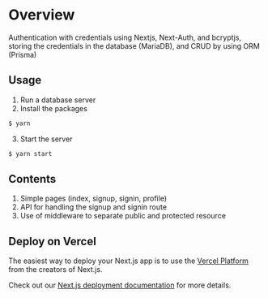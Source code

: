 # Overview
Authentication with credentials using Nextjs, Next-Auth, and bcryptjs, storing the credentials in the database (MariaDB), and CRUD by using ORM (Prisma)

## Usage
1. Run a database server 
2. Install the packages
```bash
$ yarn
```
3. Start the server
```bash
$ yarn start
```

## Contents
1. Simple pages (index, signup, signin, profile)
2. API for handling the signup and signin route
3. Use of middleware to separate public and protected resource

## Deploy on Vercel

The easiest way to deploy your Next.js app is to use the [Vercel Platform](https://vercel.com/new?utm_medium=default-template&filter=next.js&utm_source=create-next-app&utm_campaign=create-next-app-readme) from the creators of Next.js.

Check out our [Next.js deployment documentation](https://nextjs.org/docs/deployment) for more details.
